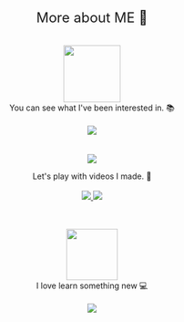 <div align=center>
    <font size="5em" font: bold>
        More about ME 👀    
    </font>    
</div>

<br />
<br />


<div align=center>    
    <img src="https://user-images.githubusercontent.com/32666657/185099214-c511ccba-f1a2-405a-881a-fed8e106db98.png" width=100>
    <br />
    You can see what I've been interested in. 📚
</div>

<br />
<div align=center>    
    <a href=https://stackoverflow.com/users/6536807/masuri/>
        <img src="https://stackoverflow-readme-profile.johannchopin.fr/profile/6536807?theme=dark&website=true&location=true"/>
    </a>
</div>

<br />
<br />

<div align=center>
<a href=https://www.youtube.com/channel/UCfCOPNvcYWBH1E_cK2I3p8Q/>
    <img src=https://img.shields.io/badge/Youtube-ff0000?style=flat-square&logo=youtube/>
</a>
</div> 
<p align="center">
    Let's play with  videos I made. 🎥
    <br />
    <br />
    <a href="https://www.youtube.com/channel/UCfCOPNvcYWBH1E_cK2I3p8Q">
      <img src="https://github-readme-youtube-stats.herokuapp.com/subscribers/index.php?id=UCfCOPNvcYWBH1E_cK2I3p8Q&key=AIzaSyBQ6lWf02uwi1Aj10LmBb3g_HIhSkj6cN0&label=Subscribers&style=for-the-badge&&color=red&labelColor=ce4630"/>
      </a>
    <a href="https://www.youtube.com/channel/UCfCOPNvcYWBH1E_cK2I3p8Q">
      <img src=https://github-readme-youtube-stats.herokuapp.com/views/index.php?id=UCfCOPNvcYWBH1E_cK2I3p8Q&key=AIzaSyBQ6lWf02uwi1Aj10LmBb3g_HIhSkj6cN0&style=for-the-badge&color=blue&labelColor=0b689d/>
      </a>
</p>

<br />
<br />

<div align=center>
    <a href=https://github.com/psh9508/>
        <img src="https://user-images.githubusercontent.com/32666657/185177352-da8c2563-473e-4483-a45c-d1f8dedcce0e.png" width=90/>
    </a>
</div> 

<div align=center>
    I love learn something new 💻
    <br />
    <br />
    <a href="https://github.com/psh9508">
        <img src="https://github-readme-stats.vercel.app/api?username=psh9508&theme=dark&show_icons=true"/>
    </a>
</p>
